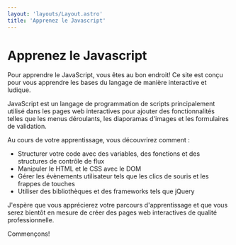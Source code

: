```yaml
---
layout: 'layouts/Layout.astro'
title: 'Apprenez le Javascript'
---
```

# Apprenez le Javascript

Pour apprendre le JavaScript, vous êtes au bon endroit! Ce site est
conçu pour vous apprendre les bases du langage de manière interactive et
ludique.

JavaScript est un langage de programmation de scripts principalement
utilisé dans les pages web interactives pour ajouter des fonctionnalités
telles que les menus déroulants, les diaporamas d'images et les
formulaires de validation.

Au cours de votre apprentissage, vous découvrirez comment :

- Structurer votre code avec des variables, des fonctions et des structures de contrôle de flux
- Manipuler le HTML et le CSS avec le DOM
- Gérer les évènements utilisateur tels que les clics de souris et les frappes de touches
- Utiliser des bibliothèques et des frameworks tels que jQuery

J'espère que vous apprécierez votre parcours d'apprentissage et que vous
serez bientôt en mesure de créer des pages web interactives de qualité
professionnelle.

Commençons!
